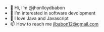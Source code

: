 - 👋 Hi, I’m @jhonlloydbabon
- 👀 I’m interested in software devolopment
- 💞️ I love Java and Javascript
- 📫 How to reach me jlbabon12@gmail.com

<!---
jhonlloydbabon/jhonlloydbabon is a ✨ special ✨ repository because its `README.md` (this file) appears on your GitHub profile.
You can click the Preview link to take a look at your changes.
--->
